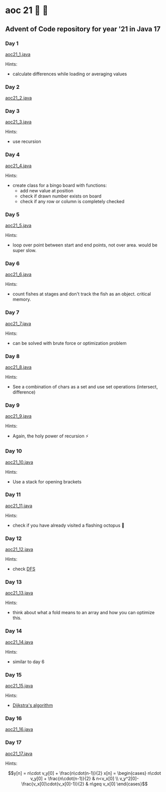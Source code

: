# aoc 21 :christmas_tree: :santa:

## Advent of Code repository for year '21 in Java 17

### Day 1

[aoc21_1.java](src/main/java/ch/aoc21/aoc21_1.java)

Hints:

- calculate differences while loading or averaging values

### Day 2

[aoc21_2.java](src/main/java/ch/aoc21/aoc21_2.java)

### Day 3

[aoc21_3.java](src/main/java/ch/aoc21/aoc21_3.java)

Hints:

- use recursion

### Day 4

[aoc21_4.java](src/main/java/ch/aoc21/aoc21_4.java)

Hints:

- create class for a bingo board with functions:
    - add new value at position
    - check if drawn number exists on board
    - check if any row or column is completely checked

### Day 5

[aoc21_5.java](src/main/java/ch/aoc21/aoc21_5.java)

Hints:

- loop over point between start and end points, not over area. would be super slow.

### Day 6

[aoc21_6.java](src/main/java/ch/aoc21/aoc21_6.java)

Hints:

- count fishes at stages and don't track the fish as an object. critical memory.

### Day 7

[aoc21_7.java](src/main/java/ch/aoc21/aoc21_7.java)

Hints:

- can be solved with brute force or optimization problem

### Day 8

[aoc21_8.java](src/main/java/ch/aoc21/aoc21_8.java)

Hints:

- See a combination of chars as a set and use set operations (intersect, difference)

### Day 9

[aoc21_9.java](src/main/java/ch/aoc21/aoc21_9.java)

Hints:

- Again, the holy power of recursion :zap:

### Day 10

[aoc21_10.java](src/main/java/ch/aoc21/aoc21_10.java)

Hints:

- Use a stack for opening brackets

### Day 11

[aoc21_11.java](src/main/java/ch/aoc21/aoc21_11.java)

Hints:

- check if you have already visited a flashing octopus :octopus:

### Day 12

[aoc21_12.java](src/main/java/ch/aoc21/aoc21_12.java)

Hints:

- check [DFS](https://en.wikipedia.org/wiki/Depth-first_search)

### Day 13

[aoc21_13.java](src/main/java/ch/aoc21/aoc21_13.java)

Hints:

- think about what a fold means to an array and how you can optimize this.

### Day 14

[aoc21_14.java](src/main/java/ch/aoc21/aoc21_14.java)

Hints:

- similar to day 6

### Day 15

[aoc21_15.java](src/main/java/ch/aoc21/aoc21_15.java)

Hints:

- [Dijkstra's algorithm](https://en.wikipedia.org/wiki/Dijkstra%27s_algorithm)

### Day 16

[aoc21_16.java](src/main/java/ch/aoc21/aoc21_16.java)

### Day 17

[aoc21_17.java](src/main/java/ch/aoc21/aoc21_17.java)

Hints:

```math
y[n] = n\cdot v_y[0] + \frac{n\cdot(n-1)}{2}
x[n] = \begin{cases} n\cdot v_y[0] + \frac{n\cdot(n-1)}{2} & n<v_x[0] \\
v_y^2[0]-\frac{v_x[0]\cdot(v_x[0]-1)}{2} & n\geq v_x[0] \end{cases}
```